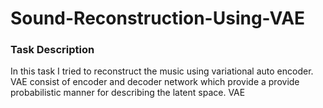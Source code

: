 # Sound-Reconstruction-Using-VAE
<h3> Task Description </h3>
<p> In this task I tried to reconstruct the music using variational auto encoder. VAE consist of encoder and decoder network which provide a provide probabilistic manner for describing the latent space. VAE 
